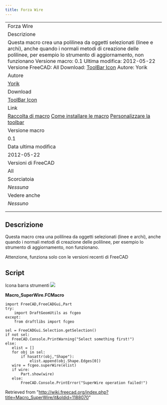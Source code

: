```yaml
---
title: Forza Wire
---
```


|                                                                                                                                                                                                                                                                                                                                                                             |
| --------------------------------------------------------------------------------------------------------------------------------------------------------------------------------------------------------------------------------------------------------------------------------------------------------------------------------------------------------------------------- |
| Forza Wire                                                                                                                                                                                                                                                                                                                                                                  |
| Descrizione                                                                                                                                                                                                                                                                                                                                                                 |
| Questa macro crea una polilinea da oggetti selezionati (linee e archi), anche quando i normali metodi di creazione delle polilinee, per esempio lo strumento di aggiornamento, non funzionano Versione macro: 0.1 Ultima modifica: 2012-05-22 Versione FreeCAD: All Download: [ToolBar Icon](https://www.freecadweb.org/wiki/images/e/e3/Macro_SuperWire.png) Autore: Yorik |
| Autore                                                                                                                                                                                                                                                                                                                                                                      |
| [Yorik](/User:Yorik "User:Yorik")                                                                                                                                                                                                                                                                                                                                           |
| Download                                                                                                                                                                                                                                                                                                                                                                    |
| [ToolBar Icon](https://www.freecadweb.org/wiki/images/e/e3/Macro_SuperWire.png)                                                                                                                                                                                                                                                                                             |
| Link                                                                                                                                                                                                                                                                                                                                                                        |
| [Raccolta di macro](/Macros_recipes/it "Macros recipes/it") [Come installare le macro](/How_to_install_macros/it "How to install macros/it") [Personalizzare la toolbar](/Customize_Toolbars/it "Customize Toolbars/it")                                                                                                                                                    |
| Versione macro                                                                                                                                                                                                                                                                                                                                                              |
| 0.1                                                                                                                                                                                                                                                                                                                                                                         |
| Data ultima modifica                                                                                                                                                                                                                                                                                                                                                        |
| 2012-05-22                                                                                                                                                                                                                                                                                                                                                                  |
| Versioni di FreeCAD                                                                                                                                                                                                                                                                                                                                                         |
| All                                                                                                                                                                                                                                                                                                                                                                         |
| Scorciatoia                                                                                                                                                                                                                                                                                                                                                                 |
| _Nessuna_                                                                                                                                                                                                                                                                                                                                                                   |
| Vedere anche                                                                                                                                                                                                                                                                                                                                                                |
| _Nessuno_                                                                                                                                                                                                                                                                                                                                                                   |
|                                                                                                                                                                                                                                                                                                                                                                             |
|                                                                                                                                                                                                                                                                                                                                                                             |

## Descrizione

Questa macro crea una polilinea da oggetti selezionati (linee e archi), anche quando i normali metodi di creazione delle polilinee, per esempio lo strumento di aggiornamento, non funzionano.

Attenzione, funziona solo con le versioni recenti di FreeCAD

## Script

Icona barra strumenti
![](/images/Macro_SuperWire.png)

**Macro_SuperWire.FCMacro**

```
import FreeCAD,FreeCADGui,Part
try:
    import DraftGeomUtils as fcgeo
except:
    from draftlibs import fcgeo

sel = FreeCADGui.Selection.getSelection()
if not sel:
   FreeCAD.Console.PrintWarning("Select something first!")
else:
   elist = []
   for obj in sel:
       if hasattr(obj,"Shape"):
           elist.append(obj.Shape.Edges[0])
   wire = fcgeo.superWire(elist)
   if wire:
       Part.show(wire)
   else:
       FreeCAD.Console.PrintError("SuperWire operation failed!")
```

Retrieved from "<http://wiki.freecad.org/index.php?title=Macro_SuperWire/it&oldid=1188070>"
